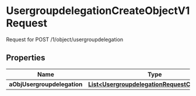 

# UsergroupdelegationCreateObjectV1Request

Request for POST /1/object/usergroupdelegation

## Properties

| Name | Type | Description | Notes |
|------------ | ------------- | ------------- | -------------|
|**aObjUsergroupdelegation** | [**List&lt;UsergroupdelegationRequestCompound&gt;**](UsergroupdelegationRequestCompound.md) |  |  |



